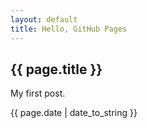 ```yaml
---
layout: default
title: Hello, GitHub Pages
---
```

<h2>{{ page.title }}</h2>
<p>My first post.</p>
<p>{{ page.date | date_to_string }}</p>